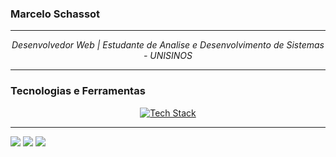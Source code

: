 ### Marcelo Schassot

---
<p align="center">
  <i>Desenvolvedor Web | Estudante de Analise e Desenvolvimento de Sistemas - UNISINOS</i>
</p>

---

### Tecnologias e Ferramentas 

<p align="center">
  <a href="https://skillicons.dev">
    <img src="https://skillicons.dev/icons?i=html,css,javascript,git,github,visualstudio,figma,linux" alt="Tech Stack"/>
  </a>
</p>

---
<div>
  <a href="https://www.figma.com/files/team/1531293684393767899/user/1531293679799549439?fuid=1531293679799549439" target="_blank"><img src="https://img.shields.io/badge/Figma-F24E1E?style=for-the-badge&logo=figma&logoColor=white" target="_blank"></a>
  <a href="https://www.linkedin.com/in/marcelo-c-schassot-angst-68ba00163/" target="_blank"><img src="https://img.shields.io/badge/LinkedIn-0077B5?style=for-the-badge&logo=linkedin&logoColor=white" target="_blank"></a>
  <a href="https://steamcommunity.com/profiles/76561198216974044/" target="_blank"><img src="https://img.shields.io/badge/Steam-000000?style=for-the-badge&logo=steam&logoColor=white" target="_blank"></a>
</div>



